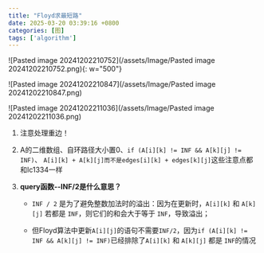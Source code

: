 ```yaml
---
title: "Floyd求最短路"
date: 2025-03-20 03:39:16 +0800
categories: [图]
tags: ['algorithm']
---
```


![Pasted image 20241202210752](/assets/Image/Pasted image 20241202210752.png){: w="500"}


![Pasted image 20241202210847](/assets/Image/Pasted image 20241202210847.png)

![Pasted image 20241202211036](/assets/Image/Pasted image 20241202211036.png)

1. 注意处理重边！
	
2. A的二维数组、自环路径大小置0、`if (A[i][k] != INF && A[k][j] != INF)`、 `A[i][k] + A[k][j]而不是edges[i][k] + edges[k][j]`这些注意点都和lc1334一样
	
3. **query函数--INF/2是什么意思？**
	-  `INF / 2` 是为了避免整数加法时的溢出：因为在更新时，`A[i][k]` 和 `A[k][j]` 若都是 `INF`，则它们的和会大于等于 `INF`，导致溢出；
	
	- 但Floyd算法中更新`A[i][j]`的语句不需要`INF/2`，因为`if (A[i][k] != INF && A[k][j] != INF)`已经排除了`A[i][k]` 和 `A[k][j]` 都是 `INF`的情况